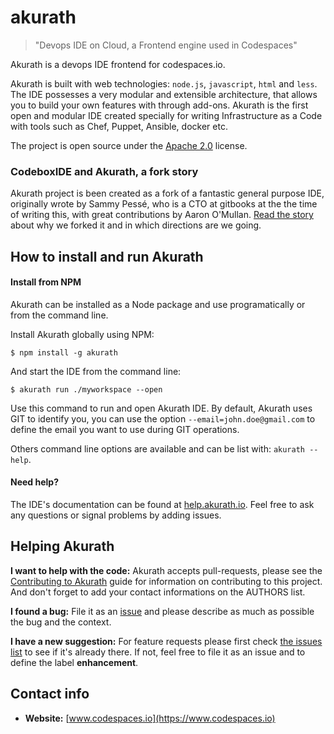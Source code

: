 # akurath
> "Devops IDE on Cloud, a Frontend engine used in Codespaces"

Akurath is a devops IDE frontend for codespaces.io.


Akurath is built with web technologies: `node.js`, `javascript`, `html` and `less`. The IDE possesses a very modular and extensible architecture, that allows you to build your own features with through add-ons. Akurath is the first open and modular IDE created specially for writing Infrastructure as a Code with tools such as Chef, Puppet, Ansible, docker etc.

The project is open source under the [Apache 2.0](https://github.com/codespaces-io/akurath/blob/master/LICENSE) license.

### CodeboxIDE and Akurath, a fork story

Akurath project is been created  as a fork of a fantastic general purpose IDE, originally wrote by Sammy Pessé, who is a CTO at gitbooks at the the time of writing this,   with great contributions by Aaron O'Mullan. [Read the story](FORK.md) about why we forked it and in which directions are we going.  

## How to install and run Akurath

#### Install from NPM

Akurath can be installed as a Node package and use programatically or from the command line.

Install Akurath globally using NPM:
```
$ npm install -g akurath
```

And start the IDE from the command line:
```
$ akurath run ./myworkspace --open
```

Use this command to run and open Akurath IDE. By default, Akurath uses GIT to identify you, you can use the option ```--email=john.doe@gmail.com``` to define the email you want to use during GIT operations.

Others command line options are available and can be list with: ```akurath --help```.

#### Need help?

The IDE's documentation can be found at [help.akurath.io](http://help.akurath.io). Feel free to ask any questions or signal problems by adding issues.

## Helping Akurath

**I want to help with the code:** Akurath accepts pull-requests, please see the [Contributing to Akurath](https://github.com/codespaces-io/akurath/blob/master/CONTRIBUTING.md) guide for information on contributing to this project. And don't forget to add your contact informations on the AUTHORS list.

**I found a bug:** File it as an [issue](https://github.com/codespaces-io/akurath/issues) and please describe as much as possible the bug and the context.

**I have a new suggestion:** For feature requests please first check [the issues list](https://github.com/codespaces-io/akurath/issues) to see if it's already there. If not, feel free to file it as an issue and to define the label **enhancement**.

## Contact info

* **Website:** [www.codespaces.io](https://www.codespaces.io)
